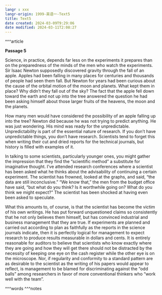 ```yaml
---
langr : xxx
langr-origin: 1999-英语一-Text5
title: Text5
date created: 2024-03-09T9:29:06
date modified: 2024-03-11T2:08:27
---
```


^^^article

**Passage 5**

Science, in practice, depends far less on the experiments it prepares than on the preparedness of the minds of the men who watch the experiments. Sir Isaac Newton supposedly discovered gravity through the fall of an apple. Apples had been falling in many places for centuries and thousands of people had seen them fall. But Newton for years had been curious about the cause of the orbital motion of the moon and planets. What kept them in place? Why didn’t they fall out of the sky? The fact that the apple fell down toward the earth and not up into the tree answered the question he had been asking himself about those larger fruits of the heavens, the moon and the planets.

How many men would have considered the possibility of an apple falling up into the tree? Newton did because he was not trying to predict anything. He was just wondering. His mind was ready for the unpredictable. Unpredictability is part of the essential nature of research. If you don’t have unpredictable things, you don’t have research. Scientists tend to forget this when writing their cut and dried reports for the technical journals, but history is filled with examples of it.

In talking to some scientists, particularly younger ones, you might gather the impression that they find the “scientific method” a substitute for imaginative thought. I’ve attended research conferences where a scientist has been asked what he thinks about the advisability of continuing a certain experiment. The scientist has frowned, looked at the graphs, and said, “the data are still inconclusive.” “We know that,” the men from the budget office have said, “but what do you think? Is it worthwhile going on? What do you think we might expect?” The scientist has been shocked at having even been asked to speculate.

What this amounts to, of course, is that the scientist has become the victim of his own writings. He has put forward unquestioned claims so consistently that he not only believes them himself, but has convinced industrial and business management that they are true. If experiments are planned and carried out according to plan as faithfully as the reports in the science journals indicate, then it is perfectly logical for management to expect research to produce results measurable in dollars and cents. It is entirely reasonable for auditors to believe that scientists who know exactly where they are going and how they will get there should not be distracted by the necessity of keeping one eye on the cash register while the other eye is on the microscope. Nor, if regularity and conformity to a standard pattern are as desirable to the scientist as the writing of his papers would appear to reflect, is management to be blamed for discriminating against the “odd balls” among researchers in favor of more conventional thinkers who “work well with the team”.




^^^words
^^^notes
